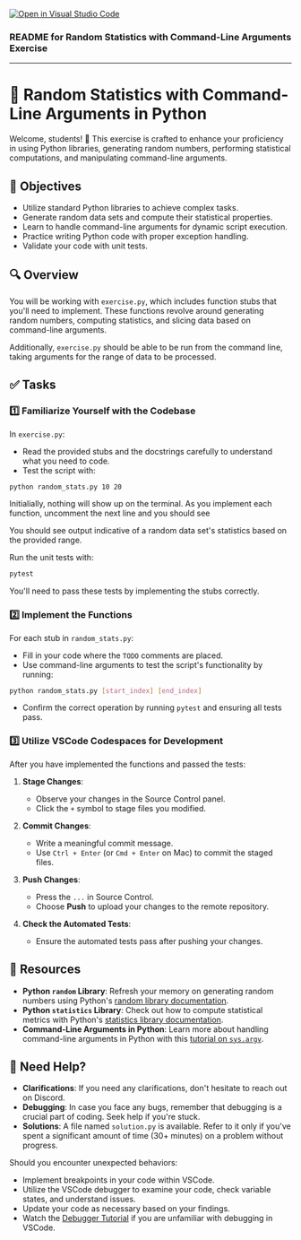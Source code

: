 [![Open in Visual Studio Code](https://classroom.github.com/assets/open-in-vscode-718a45dd9cf7e7f842a935f5ebbe5719a5e09af4491e668f4dbf3b35d5cca122.svg)](https://classroom.github.com/online_ide?assignment_repo_id=14696200&assignment_repo_type=AssignmentRepo)
### README for Random Statistics with Command-Line Arguments Exercise

---

# 🎲 Random Statistics with Command-Line Arguments in Python

Welcome, students! 🚀 This exercise is crafted to enhance your proficiency in using Python libraries, generating random numbers, performing statistical computations, and manipulating command-line arguments.

## 🎯 Objectives

- Utilize standard Python libraries to achieve complex tasks.
- Generate random data sets and compute their statistical properties.
- Learn to handle command-line arguments for dynamic script execution.
- Practice writing Python code with proper exception handling.
- Validate your code with unit tests.

## 🔍 Overview

You will be working with `exercise.py`, which includes function stubs that you'll need to implement. These functions revolve around generating random numbers, computing statistics, and slicing data based on command-line arguments.

Additionally, `exercise.py` should be able to be run from the command line, taking arguments for the range of data to be processed.

## ✅ Tasks

### 1️⃣ Familiarize Yourself with the Codebase

In `exercise.py`:
- Read the provided stubs and the docstrings carefully to understand what you need to code.
- Test the script with:

```bash
python random_stats.py 10 20
```

Initialially, nothing will show up on the terminal. As you implement each function, 
uncomment the next line and you should see

You should see output indicative of a random data set's statistics based on the provided range.

Run the unit tests with:

```bash
pytest
```


You'll need to pass these tests by implementing the stubs correctly.

### 2️⃣ Implement the Functions

For each stub in `random_stats.py`:
- Fill in your code where the `TODO` comments are placed.
- Use command-line arguments to test the script's functionality by running:

```bash
python random_stats.py [start_index] [end_index]
```


- Confirm the correct operation by running `pytest` and ensuring all tests pass.

### 3️⃣ Utilize VSCode Codespaces for Development

After you have implemented the functions and passed the tests:

1. **Stage Changes**: 
   - Observe your changes in the Source Control panel.
   - Click the `+` symbol to stage files you modified.

2. **Commit Changes**: 
   - Write a meaningful commit message.
   - Use `Ctrl + Enter` (or `Cmd + Enter` on Mac) to commit the staged files.

3. **Push Changes**: 
   - Press the `...` in Source Control.
   - Choose **Push** to upload your changes to the remote repository.

4. **Check the Automated Tests**: 
   - Ensure the automated tests pass after pushing your changes.

## 📘 Resources

- **Python `random` Library**: Refresh your memory on generating random numbers using Python's [random library documentation](https://docs.python.org/3/library/random.html).
- **Python `statistics` Library**: Check out how to compute statistical metrics with Python's [statistics library documentation](https://docs.python.org/3/library/statistics.html).
- **Command-Line Arguments in Python**: Learn more about handling command-line arguments in Python with this [tutorial on `sys.argv`](https://docs.python.org/3/using/cmdline.html#cmdoption-arg).

## 🤔 Need Help?

- **Clarifications**: If you need any clarifications, don't hesitate to reach out on Discord.
- **Debugging**: In case you face any bugs, remember that debugging is a crucial part of coding. Seek help if you're stuck.
- **Solutions**: A file named `solution.py` is available. Refer to it only if you've spent a significant amount of time (30+ minutes) on a problem without progress.

Should you encounter unexpected behaviors:
- Implement breakpoints in your code within VSCode.
- Utilize the VSCode debugger to examine your code, check variable states, and understand issues.
- Update your code as necessary based on your findings.
- Watch the [Debugger Tutorial](https://www.youtube.com/watch?v=7qZBwhSlfOo&t=7s) if you are unfamiliar with debugging in VSCode.


